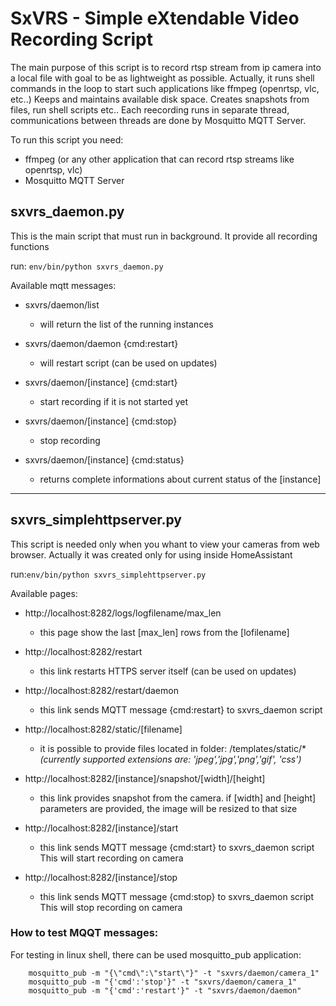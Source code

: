 # SxVRS - Simple eXtendable Video Recording Script

The main purpose of this script is to record rtsp stream from ip camera into a local file with goal to be as lightweight as possible.
Actually, it runs shell commands in the loop to start such applications like ffmpeg (openrtsp, vlc, etc..)
Keeps and maintains available disk space. Creates snapshots from files, run shell scripts etc..
Each reecording runs in separate thread, communications between threads are done by Mosquitto MQTT Server.

To run this script you need:
- ffmpeg (or any other application that can record rtsp streams like openrtsp, vlc)
- Mosquitto MQTT Server


## sxvrs_daemon.py
This is the main script that must run in background. It provide all recording functions

run: `env/bin/python sxvrs_daemon.py`

Available mqtt messages:
  * sxvrs/daemon/list
    - will return the list of the running instances

  * sxvrs/daemon/daemon {cmd:restart}
    - will restart script (can be used on updates)

  * sxvrs/daemon/[instance] {cmd:start}
    - start recording if it is not started yet

  * sxvrs/daemon/[instance] {cmd:stop}
    - stop recording

  * sxvrs/daemon/[instance] {cmd:status}
    - returns complete informations about current status of the [instance]

******************************************************************************************
## sxvrs_simplehttpserver.py
This script is needed only when you whant to view your cameras from web browser. Actually it was created only for using inside HomeAssistant

run:`env/bin/python sxvrs_simplehttpserver.py`


Available pages:

  * http://localhost:8282/logs/logfilename/max_len
    - this page show the last [max_len] rows from the [lofilename]

  * http://localhost:8282/restart
    - this link restarts HTTPS server itself (can be used on updates)

  * http://localhost:8282/restart/daemon
    - this link sends MQTT message {cmd:restart} to sxvrs_daemon script

  * http://localhost:8282/static/[filename]
    - it is possible to provide files located in folder: /templates/static/* *(currently supported extensions are: 'jpeg','jpg','png','gif', 'css')*

  * http://localhost:8282/[instance]/snapshot/[width]/[height]
    - this link provides snapshot from the camera.
    if [width] and [height] parameters are provided, the image will be resized to that size

  * http://localhost:8282/[instance]/start
    - this link sends MQTT message {cmd:start} to sxvrs_daemon script
    This will start recording on camera

  * http://localhost:8282/[instance]/stop
    - this link sends MQTT message {cmd:stop} to sxvrs_daemon script
    This will stop recording on camera

### How to test MQQT messages:
For testing in linux shell, there can be used mosquitto_pub application:
```
    mosquitto_pub -m "{\"cmd\":\"start\"}" -t "sxvrs/daemon/camera_1"
    mosquitto_pub -m "{'cmd':'stop'}" -t "sxvrs/daemon/camera_1"
    mosquitto_pub -m "{'cmd':'restart'}" -t "sxvrs/daemon/daemon"
```

